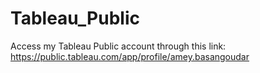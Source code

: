 # Tableau_Public
Access my Tableau Public account through this link: https://public.tableau.com/app/profile/amey.basangoudar
